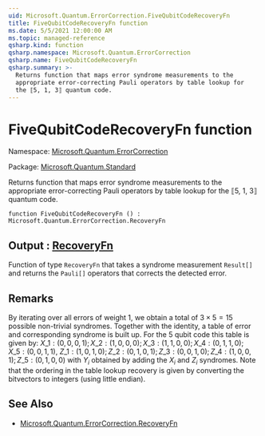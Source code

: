```yaml
---
uid: Microsoft.Quantum.ErrorCorrection.FiveQubitCodeRecoveryFn
title: FiveQubitCodeRecoveryFn function
ms.date: 5/5/2021 12:00:00 AM
ms.topic: managed-reference
qsharp.kind: function
qsharp.namespace: Microsoft.Quantum.ErrorCorrection
qsharp.name: FiveQubitCodeRecoveryFn
qsharp.summary: >-
  Returns function that maps error syndrome measurements to the
  appropriate error-correcting Pauli operators by table lookup for
  the ⟦5, 1, 3⟧ quantum code.
---
```


# FiveQubitCodeRecoveryFn function

Namespace: [Microsoft.Quantum.ErrorCorrection](xref:Microsoft.Quantum.ErrorCorrection)

Package: [Microsoft.Quantum.Standard](https://nuget.org/packages/Microsoft.Quantum.Standard)


Returns function that maps error syndrome measurements to theappropriate error-correcting Pauli operators by table lookup forthe ⟦5, 1, 3⟧ quantum code.

```qsharp
function FiveQubitCodeRecoveryFn () : Microsoft.Quantum.ErrorCorrection.RecoveryFn
```


## Output : [RecoveryFn](xref:Microsoft.Quantum.ErrorCorrection.RecoveryFn)

Function of type `RecoveryFn` that takes a syndrome measurement`Result[]` and returns the `Pauli[]` operators that corrects thedetected error.

## Remarks

By iterating over all errors of weight $1$, we obtain a total of $3\times 5=15$ possible non-trivial syndromes.Together with the identity, a table of error and corresponding syndrome is built up. For the 5 qubit codethis table is given by: $X\_1: (0,0,0,1); X\_2: (1,0,0,0); X\_3: (1,1,0,0); X\_4: (0,1,1,0); X\_5: (0,0,1,1)$,$Z\_1: (1,0,1,0); Z\_2: (0,1,0,1); Z\_3: (0,0,1,0); Z\_4: (1,0,0,1); Z\_5: (0,1,0,0)$ with $Y_i$ obtained by adding the $X_i$ and $Z_i$ syndromes. Note that theordering in the table lookup recovery is given by converting the bitvectors to integers (using little endian).

## See Also

- [Microsoft.Quantum.ErrorCorrection.RecoveryFn](xref:Microsoft.Quantum.ErrorCorrection.RecoveryFn)